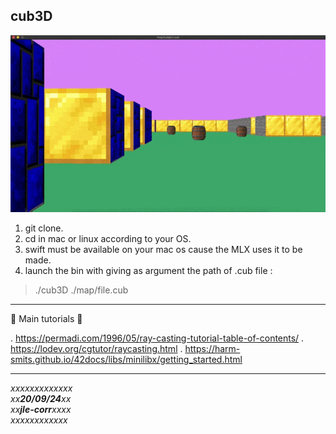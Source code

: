 cub3D
-

![prez](./.720.gif)

1. git clone.
2. cd in mac or linux according to your OS.
3. swift must be available on your mac os cause the MLX uses it to be made.
4. launch the bin with giving as argument the path of .cub file :
>./cub3D ./map/file.cub

---

:exploding_head: Main tutorials :exploding_head:

. https://permadi.com/1996/05/ray-casting-tutorial-table-of-contents/ 
. https://lodev.org/cgtutor/raycasting.html
. https://harm-smits.github.io/42docs/libs/minilibx/getting_started.html

---


*xxxxxxxxxxxxx  
xx**20/09/24**xx  
xx**jle-corr**xxxx  
xxxxxxxxxxxx*  
